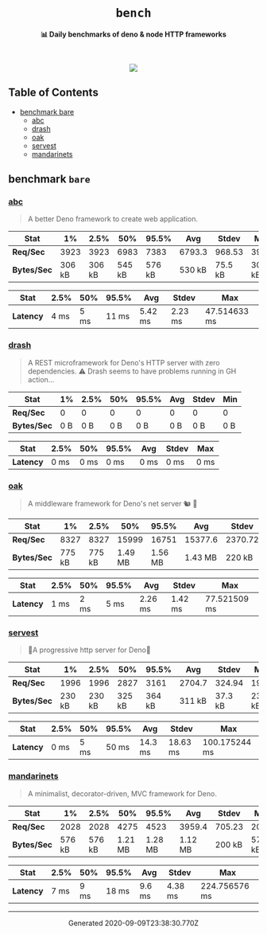 <div align="center">
  <h1><code>bench</code></h1>
  <p>
    <strong>📊 Daily benchmarks of deno & node HTTP frameworks</strong>
  </p>
  <br>
  <p align="center">
    <a alt="Bench" href="https://github.com/denosaurs/bench/actions">
      <img src="https://img.shields.io/github/workflow/status/denosaurs/bench/bench" />
    </a>
  </p>
</div>

## Table of Contents

- [benchmark bare](#benchmark-bare)
  - [abc](#abc)
  - [drash](#drash)
  - [oak](#oak)
  - [servest](#servest)
  - [mandarinets](#mandarinets)

## benchmark `bare`

### [abc](https://deno.land/x/abc)

> A better Deno framework to create web application.


| **Stat**      | 1%     | 2.5%   | 50%    | 95.5%  | Avg    | Stdev   | Min    |
| ------------- | ------ | ------ | ------ | ------ | ------ | ------- | ------ |
| **Req/Sec**   | 3923   | 3923   | 6983   | 7383   | 6793.3 | 968.53  | 3923   |
| **Bytes/Sec** | 306 kB | 306 kB | 545 kB | 576 kB | 530 kB | 75.5 kB | 306 kB |


| **Stat**    | 2.5%  | 50%   | 95.5% | Avg     | Stdev   | Max          |
| ----------- | ----- | ----- | ----- | ------- | ------- | ------------ |
| **Latency** | 4 ms  | 5 ms  | 11 ms | 5.42 ms | 2.23 ms | 47.514633 ms |


### [drash](https://deno.land/x/drash)

> A REST microframework for Deno's HTTP server with zero dependencies.
⚠️ Drash seems to have problems running in GH action...


| **Stat**      | 1%    | 2.5%  | 50%   | 95.5% | Avg   | Stdev | Min   |
| ------------- | ----- | ----- | ----- | ----- | ----- | ----- | ----- |
| **Req/Sec**   | 0     | 0     | 0     | 0     | 0     | 0     | 0     |
| **Bytes/Sec** | 0 B   | 0 B   | 0 B   | 0 B   | 0 B   | 0 B   | 0 B   |


| **Stat**    | 2.5%  | 50%   | 95.5% | Avg   | Stdev | Max   |
| ----------- | ----- | ----- | ----- | ----- | ----- | ----- |
| **Latency** | 0 ms  | 0 ms  | 0 ms  | 0 ms  | 0 ms  | 0 ms  |


### [oak](https://deno.land/x/oak)

> A middleware framework for Deno's net server 🐿️ 🦕


| **Stat**      | 1%     | 2.5%   | 50%     | 95.5%   | Avg     | Stdev   | Min    |
| ------------- | ------ | ------ | ------- | ------- | ------- | ------- | ------ |
| **Req/Sec**   | 8327   | 8327   | 15999   | 16751   | 15377.6 | 2370.72 | 8327   |
| **Bytes/Sec** | 775 kB | 775 kB | 1.49 MB | 1.56 MB | 1.43 MB | 220 kB  | 774 kB |


| **Stat**    | 2.5%  | 50%   | 95.5% | Avg     | Stdev   | Max          |
| ----------- | ----- | ----- | ----- | ------- | ------- | ------------ |
| **Latency** | 1 ms  | 2 ms  | 5 ms  | 2.26 ms | 1.42 ms | 77.521509 ms |


### [servest](https://deno.land/x/servest)

> 🌾A progressive http server for Deno🌾


| **Stat**      | 1%     | 2.5%   | 50%    | 95.5%  | Avg    | Stdev   | Min    |
| ------------- | ------ | ------ | ------ | ------ | ------ | ------- | ------ |
| **Req/Sec**   | 1996   | 1996   | 2827   | 3161   | 2704.7 | 324.94  | 1996   |
| **Bytes/Sec** | 230 kB | 230 kB | 325 kB | 364 kB | 311 kB | 37.3 kB | 230 kB |


| **Stat**    | 2.5%  | 50%   | 95.5% | Avg     | Stdev    | Max           |
| ----------- | ----- | ----- | ----- | ------- | -------- | ------------- |
| **Latency** | 0 ms  | 5 ms  | 50 ms | 14.3 ms | 18.63 ms | 100.175244 ms |


### [mandarinets](https://deno.land/x/mandarinets)

> A minimalist, 
decorator-driven, 
MVC framework for Deno.


| **Stat**      | 1%     | 2.5%   | 50%     | 95.5%   | Avg     | Stdev  | Min    |
| ------------- | ------ | ------ | ------- | ------- | ------- | ------ | ------ |
| **Req/Sec**   | 2028   | 2028   | 4275    | 4523    | 3959.4  | 705.23 | 2028   |
| **Bytes/Sec** | 576 kB | 576 kB | 1.21 MB | 1.28 MB | 1.12 MB | 200 kB | 576 kB |


| **Stat**    | 2.5%  | 50%   | 95.5% | Avg    | Stdev   | Max           |
| ----------- | ----- | ----- | ----- | ------ | ------- | ------------- |
| **Latency** | 7 ms  | 9 ms  | 18 ms | 9.6 ms | 4.38 ms | 224.756576 ms |


---

<p align="center">Generated 2020-09-09T23:38:30.770Z</p>